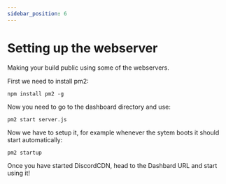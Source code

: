 ```yaml
---
sidebar_position: 6
---
```


# Setting up the webserver

Making your build public using some of the webservers.

First we need to install pm2:

```
npm install pm2 -g
```

Now you need to go to the dashboard directory and use:

```
pm2 start server.js
```

Now we have to setup it, for example whenever the sytem boots it should start automatically:

```
pm2 startup
```

Once you have started DiscordCDN, head to the Dashbard URL and start using it!
